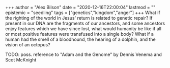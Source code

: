 +++
author = "Alex Bilson"
date = "2020-12-16T22:00:04"
lastmod = ""
epistemic = "seedling"
tags = ["genetics","kingdom","anger"]
+++
What if the righting of the world in Jesus' return is related to genetic repair? If present in our DNA are the fragments of our ancestors, and some ancestors enjoy features which we have since lost, what would humanity be like if all or most positive features were transfused into a single body? What if a human had the smell of a bloodhound, the hearing of a dolphin, and the vision of an octopus?

TODO: poss. reference to "Adam and the Genome" by Dennis Venema and Scot McKnight
